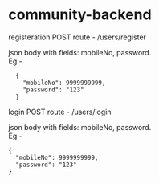# community-backend

registeration POST route - /users/register

  json body with fields: mobileNo, password.\
  Eg - 
  
      {
        "mobileNo": 9999999999,
        "password": "123"
      }
  
 login POST route - /users/login
 
  json body with fields: mobileNo, password.\
  Eg - 
  
    {
      "mobileNo": 9999999999,
      "password": "123"
    } 
